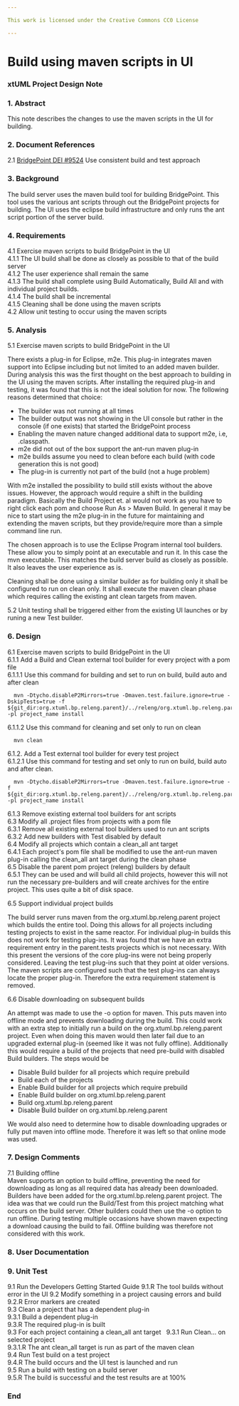 ```yaml
---

This work is licensed under the Creative Commons CC0 License

---
```


# Build using maven scripts in UI  
### xtUML Project Design Note

### 1. Abstract

This note describes the changes to use the maven scripts in the UI for building.  

### 2. Document References

<a id="2.1"></a>2.1 [BridgePoint DEI #9524](https://support.onefact.net/issues/9524) Use consistent build and test approach  

### 3. Background

The build server uses the maven build tool for building BridgePoint.  This tool uses the various ant scripts through out the BridgePoint projects for building.  The UI uses the eclipse build infrastructure and only runs the ant script portion of the server build.  

### 4. Requirements

4.1 Exercise maven scripts to build BridgePoint in the UI    
4.1.1 The UI build shall be done as closely as possible to that of the build server  
4.1.2 The user experience shall remain the same  
4.1.3 The build shall complete using Build Automatically, Build All and with individual project builds.  
4.1.4 The build shall be incremental  
4.1.5 Cleaning shall be done using the maven scripts  
4.2 Allow unit testing to occur using the maven scripts  


### 5. Analysis

5.1 Exercise maven scripts to build BridgePoint in the UI  

There exists a plug-in for Eclipse, m2e.  This plug-in integrates maven support into Eclipse including but not limited to an added maven builder.  During analysis this was the first thought on the best approach to building in the UI using the maven scripts.  After installing the required plug-in and testing, it was found that this is not the ideal solution for now.  The following reasons determined that choice:  

* The builder was not running at all times  
* The builder output was not showing in the UI console but rather in the console (if one exists) that started the BridgePoint process  
* Enabling the maven nature changed additional data to support m2e, i.e, .classpath.  
* m2e did not out of the box support the ant-run maven plug-in  
* m2e builds assume you need to clean before each build (with code generation this is not good)  
* The plug-in is currently not part of the build (not a huge problem)  

With m2e installed the possibility to build still exists without the above issues.  However, the approach would require a shift in the building paradigm.  Basically the Build Project et. al would not work as you have to right click each pom and choose Run As > Maven Build.  In general it may be nice to start using the m2e plug-in in the future for maintaining and extending the maven scripts, but they provide/require more than a simple command line run.    

The chosen approach is to use the Eclipse Program internal tool builders.  These allow you to simply point at an executable and run it.  In this case the mvn executable.  This matches the build server build as closely as possible.  It also leaves the user experience as is.

Cleaning shall be done using a similar builder as for building only it shall be configured to run on clean only.  It shall execute the maven clean phase which requires calling the existing ant clean targets from maven.  

5.2 Unit testing shall be triggered either from the existing UI launches or by runing a new Test builder.    

### 6. Design

6.1 Exercise maven scripts to build BridgePoint in the UI  
6.1.1 Add a Build and Clean external tool builder for every project with a pom file  
6.1.1.1 Use this command for building and set to run on build, build auto and after clean    
```  
  mvn -Dtycho.disableP2Mirrors=true -Dmaven.test.failure.ignore=true -DskipTests=true -f ${git_dir:org.xtuml.bp.releng.parent}/../releng/org.xtuml.bp.releng.parent/pom.xml -pl project_name install
```  
6.1.1.2 Use this command for cleaning and set only to run on clean  
```  
  mvn clean
```  
6.1.2. Add a Test external tool builder for every test project  
6.1.2.1 Use this command for testing and set only to run on build, build auto and after clean.  
```  
  mvn -Dtycho.disableP2Mirrors=true -Dmaven.test.failure.ignore=true -f ${git_dir:org.xtuml.bp.releng.parent}/../releng/org.xtuml.bp.releng.parent/pom.xml -pl project_name install
```  
6.1.3 Remove existing external tool builders for ant scripts  
6.3 Modify all .project files from projects with a pom file  
6.3.1 Remove all existing external tool builders used to run ant scripts  
6.3.2 Add new builders with Test disabled by default  
6.4 Modify all projects which contain a clean_all ant target  
6.4.1 Each project's pom file shall be modified to use the ant-run maven plug-in calling the clean_all ant target during the clean phase  
6.5 Disable the parent pom project (releng) builders by default  
6.5.1 They can be used and will build all child projects, however this will not run the necessary pre-builders and will create archives for the entire project.  This uses quite a bit of disk space.  

6.5 Support individual project builds  

The build server runs maven from the org.xtuml.bp.releng.parent project which builds the entire tool.  Doing this allows for all projects including testing projects to exist in the same reactor.  For individual plug-in builds this does not work for testing plug-ins.  It was found that we have an extra requirement entry in the parent.tests projects which is not necessary.  With this present the versions of the core plug-ins were not being properly considered.  Leaving the test plug-ins such that they point at older versions.  The maven scripts are configured such that the test plug-ins can always locate the proper plug-in.  Therefore the extra requirement statement is removed.  

6.6 Disable downloading on subsequent builds  

An attempt was made to use the -o option for maven.  This puts maven into offline mode and prevents downloading during the build.  This could work with an extra step to initially run a build on the org.xtuml.bp.releng.parent project.  Even when doing this maven would then later fail due to an upgraded external plug-in (seemed like it was not fully offline).  Additionally this would require a build of the projects that need pre-build with disabled Build builders.  The steps would be  

* Disable Build builder for all projects which require prebuild  
* Build each of the projects  
* Enable Build builder for all projects which require prebuild  
* Enable Build builder on org.xtuml.bp.releng.parent  
* Build org.xtuml.bp.releng.parent  
* Disable Build builder on org.xtuml.bp.releng.parent  

We would also need to determine how to disable downloading upgrades or fully put maven into offline mode.  Therefore it was left so that online mode was used.  

### 7. Design Comments
7.1  Building offline   
Maven supports an option to build offline, preventing the need for downloading as long as all required data has already been downloaded.  Builders have been added for the org.xtuml.bp.releng.parent project.  The idea was that we could run the Build/Test from this project matching what occurs on the build server.  Other builders could then use the -o option to run offline.  During testing multiple occasions have shown maven expecting a download causing the build to fail.  Offline building was therefore not considered with this work.  
### 8. User Documentation

### 9. Unit Test

9.1 Run the Developers Getting Started Guide
9.1.R The tool builds without error in the UI
9.2 Modify something in a project causing errors and build  
9.2.R Error markers are created  
9.3 Clean a project that has a dependent plug-in  
9.3.1 Build a dependent plug-in  
9.3.R The required plug-in is built  
9.3 For each project containing a clean_all ant target  
9.3.1 Run Clean... on selected project    
9.3.1.R The ant clean_all target is run as part of the maven clean  
9.4 Run Test build on a test project  
9.4.R The build occurs and the UI test is launched and run  
9.5 Run a build with testing on a build server  
9.5.R The build is successful and the test results are at 100%  

### End
